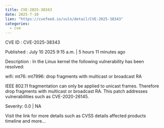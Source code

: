```yaml
--- 
title: CVE-2025-38343
date: 2025-7-10
lien: "https://cvefeed.io/vuln/detail/CVE-2025-38343"
categories:
  - cve
---
```


CVE ID : CVE-2025-38343

Published :  July 10
2025
9:15 a.m. | 5 hours
11 minutes ago

Description : In the Linux kernel
the following vulnerability has been resolved:

wifi: mt76: mt7996: drop fragments with multicast or broadcast RA

IEEE 802.11 fragmentation can only be applied to unicast frames.
Therefore
drop fragments with multicast or broadcast RA. This patch
addresses vulnerabilities such as CVE-2020-26145.

Severity: 0.0 | NA

Visit the link for more details
such as CVSS details
affected products
timeline
and more...
